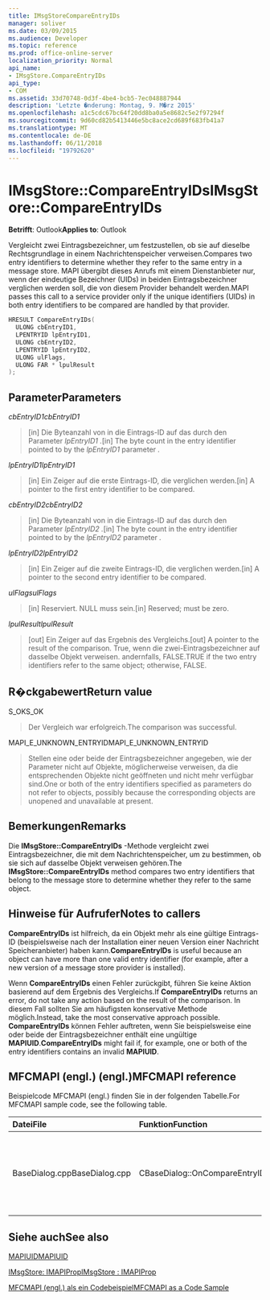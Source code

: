 ```yaml
---
title: IMsgStoreCompareEntryIDs
manager: soliver
ms.date: 03/09/2015
ms.audience: Developer
ms.topic: reference
ms.prod: office-online-server
localization_priority: Normal
api_name:
- IMsgStore.CompareEntryIDs
api_type:
- COM
ms.assetid: 33d70748-0d3f-4be4-bcb5-7ec048887944
description: 'Letzte �nderung: Montag, 9. M�rz 2015'
ms.openlocfilehash: a1c5cdc67bc64f20dd8ba0a5e8682c5e2f97294f
ms.sourcegitcommit: 9d60cd82b5413446e5bc8ace2cd689f683fb41a7
ms.translationtype: MT
ms.contentlocale: de-DE
ms.lasthandoff: 06/11/2018
ms.locfileid: "19792620"
---
```

# <a name="imsgstorecompareentryids"></a><span data-ttu-id="f70ef-103">IMsgStore::CompareEntryIDs</span><span class="sxs-lookup"><span data-stu-id="f70ef-103">IMsgStore::CompareEntryIDs</span></span>

  
  
<span data-ttu-id="f70ef-104">**Betrifft**: Outlook</span><span class="sxs-lookup"><span data-stu-id="f70ef-104">**Applies to**: Outlook</span></span> 
  
<span data-ttu-id="f70ef-105">Vergleicht zwei Eintragsbezeichner, um festzustellen, ob sie auf dieselbe Rechtsgrundlage in einem Nachrichtenspeicher verweisen.</span><span class="sxs-lookup"><span data-stu-id="f70ef-105">Compares two entry identifiers to determine whether they refer to the same entry in a message store.</span></span> <span data-ttu-id="f70ef-106">MAPI übergibt dieses Anrufs mit einem Dienstanbieter nur, wenn der eindeutige Bezeichner (UIDs) in beiden Eintragsbezeichner verglichen werden soll, die von diesem Provider behandelt werden.</span><span class="sxs-lookup"><span data-stu-id="f70ef-106">MAPI passes this call to a service provider only if the unique identifiers (UIDs) in both entry identifiers to be compared are handled by that provider.</span></span>
  
```cpp
HRESULT CompareEntryIDs(
  ULONG cbEntryID1,
  LPENTRYID lpEntryID1,
  ULONG cbEntryID2,
  LPENTRYID lpEntryID2,
  ULONG ulFlags,
  ULONG FAR * lpulResult
);
```

## <a name="parameters"></a><span data-ttu-id="f70ef-107">Parameter</span><span class="sxs-lookup"><span data-stu-id="f70ef-107">Parameters</span></span>

 <span data-ttu-id="f70ef-108">_cbEntryID1_</span><span class="sxs-lookup"><span data-stu-id="f70ef-108">_cbEntryID1_</span></span>
  
> <span data-ttu-id="f70ef-109">[in] Die Byteanzahl von in die Eintrags-ID auf das durch den Parameter _lpEntryID1_ _._</span><span class="sxs-lookup"><span data-stu-id="f70ef-109">[in] The byte count in the entry identifier pointed to by the  _lpEntryID1_ parameter  _._</span></span>
    
 <span data-ttu-id="f70ef-110">_lpEntryID1_</span><span class="sxs-lookup"><span data-stu-id="f70ef-110">_lpEntryID1_</span></span>
  
> <span data-ttu-id="f70ef-111">[in] Ein Zeiger auf die erste Eintrags-ID, die verglichen werden.</span><span class="sxs-lookup"><span data-stu-id="f70ef-111">[in] A pointer to the first entry identifier to be compared.</span></span>
    
 <span data-ttu-id="f70ef-112">_cbEntryID2_</span><span class="sxs-lookup"><span data-stu-id="f70ef-112">_cbEntryID2_</span></span>
  
> <span data-ttu-id="f70ef-113">[in] Die Byteanzahl von in die Eintrags-ID auf das durch den Parameter _lpEntryID2_ _._</span><span class="sxs-lookup"><span data-stu-id="f70ef-113">[in] The byte count in the entry identifier pointed to by the  _lpEntryID2_ parameter  _._</span></span>
    
 <span data-ttu-id="f70ef-114">_lpEntryID2_</span><span class="sxs-lookup"><span data-stu-id="f70ef-114">_lpEntryID2_</span></span>
  
> <span data-ttu-id="f70ef-115">[in] Ein Zeiger auf die zweite Eintrags-ID, die verglichen werden.</span><span class="sxs-lookup"><span data-stu-id="f70ef-115">[in] A pointer to the second entry identifier to be compared.</span></span>
    
 <span data-ttu-id="f70ef-116">_ulFlags_</span><span class="sxs-lookup"><span data-stu-id="f70ef-116">_ulFlags_</span></span>
  
> <span data-ttu-id="f70ef-117">[in] Reserviert. NULL muss sein.</span><span class="sxs-lookup"><span data-stu-id="f70ef-117">[in] Reserved; must be zero.</span></span>
    
 <span data-ttu-id="f70ef-118">_lpulResult_</span><span class="sxs-lookup"><span data-stu-id="f70ef-118">_lpulResult_</span></span>
  
> <span data-ttu-id="f70ef-119">[out] Ein Zeiger auf das Ergebnis des Vergleichs.</span><span class="sxs-lookup"><span data-stu-id="f70ef-119">[out] A pointer to the result of the comparison.</span></span> <span data-ttu-id="f70ef-120">True, wenn die zwei-Eintragsbezeichner auf dasselbe Objekt verweisen. andernfalls, FALSE.</span><span class="sxs-lookup"><span data-stu-id="f70ef-120">TRUE if the two entry identifiers refer to the same object; otherwise, FALSE.</span></span>
    
## <a name="return-value"></a><span data-ttu-id="f70ef-121">R�ckgabewert</span><span class="sxs-lookup"><span data-stu-id="f70ef-121">Return value</span></span>

<span data-ttu-id="f70ef-122">S_OK</span><span class="sxs-lookup"><span data-stu-id="f70ef-122">S_OK</span></span> 
  
> <span data-ttu-id="f70ef-123">Der Vergleich war erfolgreich.</span><span class="sxs-lookup"><span data-stu-id="f70ef-123">The comparison was successful.</span></span>
    
<span data-ttu-id="f70ef-124">MAPI_E_UNKNOWN_ENTRYID</span><span class="sxs-lookup"><span data-stu-id="f70ef-124">MAPI_E_UNKNOWN_ENTRYID</span></span> 
  
> <span data-ttu-id="f70ef-125">Stellen eine oder beide der Eintragsbezeichner angegeben, wie der Parameter nicht auf Objekte, möglicherweise verweisen, da die entsprechenden Objekte nicht geöffneten und nicht mehr verfügbar sind.</span><span class="sxs-lookup"><span data-stu-id="f70ef-125">One or both of the entry identifiers specified as parameters do not refer to objects, possibly because the corresponding objects are unopened and unavailable at present.</span></span>
    
## <a name="remarks"></a><span data-ttu-id="f70ef-126">Bemerkungen</span><span class="sxs-lookup"><span data-stu-id="f70ef-126">Remarks</span></span>

<span data-ttu-id="f70ef-127">Die **IMsgStore::CompareEntryIDs** -Methode vergleicht zwei Eintragsbezeichner, die mit dem Nachrichtenspeicher, um zu bestimmen, ob sie sich auf dasselbe Objekt verweisen gehören.</span><span class="sxs-lookup"><span data-stu-id="f70ef-127">The **IMsgStore::CompareEntryIDs** method compares two entry identifiers that belong to the message store to determine whether they refer to the same object.</span></span> 
  
## <a name="notes-to-callers"></a><span data-ttu-id="f70ef-128">Hinweise für Aufrufer</span><span class="sxs-lookup"><span data-stu-id="f70ef-128">Notes to callers</span></span>

 <span data-ttu-id="f70ef-129">**CompareEntryIDs** ist hilfreich, da ein Objekt mehr als eine gültige Eintrags-ID (beispielsweise nach der Installation einer neuen Version einer Nachricht Speicheranbieter) haben kann.</span><span class="sxs-lookup"><span data-stu-id="f70ef-129">**CompareEntryIDs** is useful because an object can have more than one valid entry identifier (for example, after a new version of a message store provider is installed).</span></span> 
  
<span data-ttu-id="f70ef-130">Wenn **CompareEntryIDs** einen Fehler zurückgibt, führen Sie keine Aktion basierend auf dem Ergebnis des Vergleichs.</span><span class="sxs-lookup"><span data-stu-id="f70ef-130">If **CompareEntryIDs** returns an error, do not take any action based on the result of the comparison.</span></span> <span data-ttu-id="f70ef-131">In diesem Fall sollten Sie am häufigsten konservative Methode möglich.</span><span class="sxs-lookup"><span data-stu-id="f70ef-131">Instead, take the most conservative approach possible.</span></span> <span data-ttu-id="f70ef-132">**CompareEntryIDs** können Fehler auftreten, wenn Sie beispielsweise eine oder beide der Eintragsbezeichner enthält eine ungültige **MAPIUID**.</span><span class="sxs-lookup"><span data-stu-id="f70ef-132">**CompareEntryIDs** might fail if, for example, one or both of the entry identifiers contains an invalid **MAPIUID**.</span></span> 
  
## <a name="mfcmapi-reference"></a><span data-ttu-id="f70ef-133">MFCMAPI (engl.) (engl.)</span><span class="sxs-lookup"><span data-stu-id="f70ef-133">MFCMAPI reference</span></span>

<span data-ttu-id="f70ef-134">Beispielcode MFCMAPI (engl.) finden Sie in der folgenden Tabelle.</span><span class="sxs-lookup"><span data-stu-id="f70ef-134">For MFCMAPI sample code, see the following table.</span></span>
  
|<span data-ttu-id="f70ef-135">**Datei**</span><span class="sxs-lookup"><span data-stu-id="f70ef-135">**File**</span></span>|<span data-ttu-id="f70ef-136">**Funktion**</span><span class="sxs-lookup"><span data-stu-id="f70ef-136">**Function**</span></span>|<span data-ttu-id="f70ef-137">**Comment**</span><span class="sxs-lookup"><span data-stu-id="f70ef-137">**Comment**</span></span>|
|:-----|:-----|:-----|
|<span data-ttu-id="f70ef-138">BaseDialog.cpp</span><span class="sxs-lookup"><span data-stu-id="f70ef-138">BaseDialog.cpp</span></span>  <br/> |<span data-ttu-id="f70ef-139">CBaseDialog::OnCompareEntryIDs</span><span class="sxs-lookup"><span data-stu-id="f70ef-139">CBaseDialog::OnCompareEntryIDs</span></span>  <br/> |<span data-ttu-id="f70ef-140">MFCMAPI (engl.) verwendet die **IMsgStore::CompareEntryIDs** -Methode zum Vergleichen von Eintrags-IDs.</span><span class="sxs-lookup"><span data-stu-id="f70ef-140">MFCMAPI uses the **IMsgStore::CompareEntryIDs** method to compare entry IDs.</span></span>  <br/> |
   
## <a name="see-also"></a><span data-ttu-id="f70ef-141">Siehe auch</span><span class="sxs-lookup"><span data-stu-id="f70ef-141">See also</span></span>



[<span data-ttu-id="f70ef-142">MAPIUID</span><span class="sxs-lookup"><span data-stu-id="f70ef-142">MAPIUID</span></span>](mapiuid.md)
  
[<span data-ttu-id="f70ef-143">IMsgStore: IMAPIProp</span><span class="sxs-lookup"><span data-stu-id="f70ef-143">IMsgStore : IMAPIProp</span></span>](imsgstoreimapiprop.md)


[<span data-ttu-id="f70ef-144">MFCMAPI (engl.) als ein Codebeispiel</span><span class="sxs-lookup"><span data-stu-id="f70ef-144">MFCMAPI as a Code Sample</span></span>](mfcmapi-as-a-code-sample.md)

